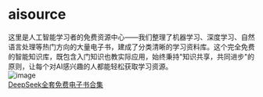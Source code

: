 # aisource
这里是人工智能学习者的免费资源中心——我们整理了机器学习、深度学习、自然语言处理等热门方向的大量电子书，建成了分类清晰的学习资料库。这个完全免费的智能知识库，既包含入门知识也教实际应用，始终秉持"知识共享，共同进步"的原则，让每个对AI感兴趣的人都能轻松获取学习资源。<br>
![image](https://github.com/user-attachments/assets/b5d9728e-f937-450a-864d-9b38754b4595)<br>
[DeepSeek全套免费电子书合集](./DeepSeek全套资料电子书合集免费下载（持续更新）.md)
